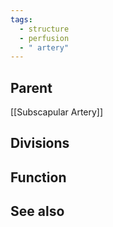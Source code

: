 ```yaml
---
tags:
  - structure
  - perfusion
  - " artery"
---
```



## Parent
[[Subscapular Artery]]


## Divisions



## Function




## See also

